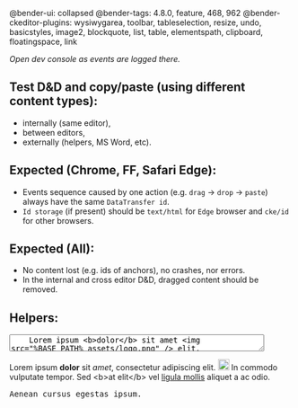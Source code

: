 @bender-ui: collapsed
@bender-tags: 4.8.0, feature, 468, 962
@bender-ckeditor-plugins: wysiwygarea, toolbar, tableselection, resize, undo, basicstyles, image2, blockquote, list,
table, elementspath, clipboard, floatingspace, link

_Open dev console as events are logged there._

## Test D&amp;D and copy/paste (using different content types):

* internally (same editor),
* between editors,
* externally (helpers, MS Word, etc).

## Expected (Chrome, FF, Safari Edge):

* Events sequence caused by one action (e.g. `drag` -> `drop` -> `paste`) always have the same `DataTransfer id`.
* `Id storage` (if present) should be `text/html` for `Edge` browser and `cke/id` for other browsers.

## Expected (All):

* No content lost (e.g. ids of anchors), no crashes, nor errors.
* In the internal and cross editor D&D, dragged content should be removed.

## Helpers:

 <textarea style="width:90%; height:30px;">
 	Lorem ipsum <b>dolor</b> sit amet <img src="%BASE_PATH%_assets/logo.png" /> elit.
 </textarea>

Lorem ipsum <b>dolor</b> sit <i>amet</i>, consectetur adipiscing elit.
<img height="20" alt="CKEditor logo" src="%BASE_PATH%_assets/logo.png" /> In commodo
vulputate tempor. Sed &lt;b&gt;at elit&lt;/b&gt; vel <a href="foo">ligula mollis</a> aliquet a ac odio.
<pre>Aenean cursus egestas ipsum.</pre>
